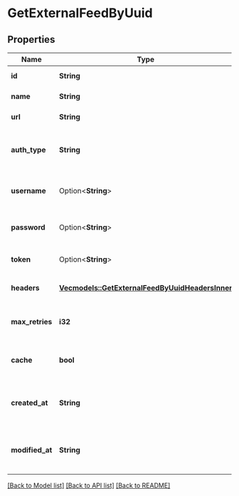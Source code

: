 # GetExternalFeedByUuid

## Properties

Name | Type | Description | Notes
------------ | ------------- | ------------- | -------------
**id** | **String** | ID of the feed | 
**name** | **String** | Name of the feed | 
**url** | **String** | URL of the feed | 
**auth_type** | **String** | Auth type of the feed: * `basic` * `token` * `noAuth`  | 
**username** | Option<**String**> | Username for authType `basic` | [optional]
**password** | Option<**String**> | Password for authType `basic` | [optional]
**token** | Option<**String**> | Token for authType `token` | [optional]
**headers** | [**Vec<models::GetExternalFeedByUuidHeadersInner>**](getExternalFeedByUUID_headers_inner.md) | Custom headers for the feed | 
**max_retries** | **i32** | Maximum number of retries on the feed url | [default to 5]
**cache** | **bool** | Toggle caching of feed url response | 
**created_at** | **String** | Datetime on which the feed was created | 
**modified_at** | **String** | Datetime on which the feed was modified | 

[[Back to Model list]](../README.md#documentation-for-models) [[Back to API list]](../README.md#documentation-for-api-endpoints) [[Back to README]](../README.md)


